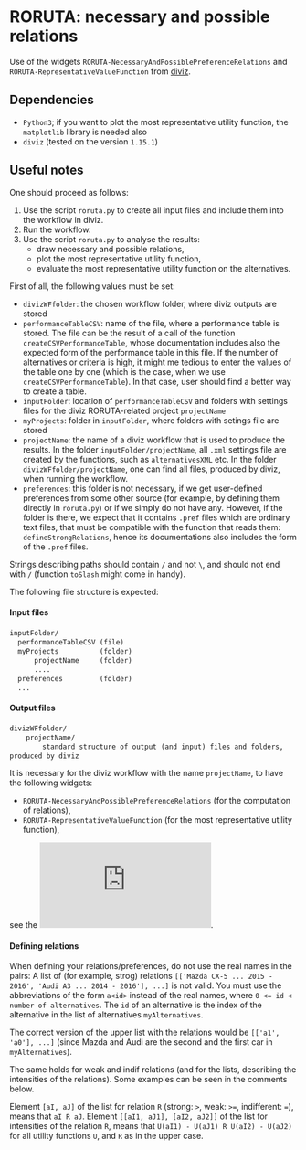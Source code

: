 # RORUTA: necessary and possible relations

Use of the widgets `RORUTA-NecessaryAndPossiblePreferenceRelations` and `RORUTA-RepresentativeValueFunction` from [diviz](http://www.decision-deck.org/diviz/download.html).

## Dependencies

- `Python3`; if you want to plot the most representative utility function, the `matplotlib` library is needed also
- `diviz` (tested on the version `1.15.1`)

## Useful notes

One should proceed as follows:
 
1. Use the script `roruta.py` to create all input files and include them into the workflow in diviz.
2. Run the workflow.
3. Use the script `roruta.py` to analyse the results:
    - draw necessary and possible relations,
    - plot the most representative utility function,
    - evaluate the most representative utility function on the alternatives.

First of all, the following values must be set:

- `divizWFfolder`: the chosen workflow folder, where diviz outputs are stored
- `performanceTableCSV`: name of the file, where a performance table is stored.
        The file can be the result of a call of the function `createCSVPerformanceTable`,
        whose documentation includes also the expected form of the performance table in
        this file.
        If the number of alternatives or criteria is high, it might me tedious to enter the values
        of the table one by one (which is the case, when we use `createCSVPerformanceTable`).
        In that case, user should find a better way to create a table.
- `inputFolder`: location of `performanceTableCSV` and folders with settings files for the diviz RORUTA-related project `projectName`
- `myProjects`: folder in `inputFolder`, where folders with setings file are stored
- `projectName`: the name of a diviz workflow that is used to produce the results.
        In the folder `inputFolder/projectName`, all `.xml` settings file are created
        by the functions, such as `alternativesXML` etc. In the folder `divizWFfolder/projectName`, one can find all files, produced by diviz,
        when running the workflow.
- `preferences`: this folder is not necessary, if we get user-defined preferences
        from some other source (for example, by defining them directly in `roruta.py`)
        or if we simply do not have any.
        However, if the folder is there, we expect that it contains `.pref` files
        which are ordinary text files, that must be compatible with the function that reads them:
        `defineStrongRelations`, hence its documentations also includes the form of the `.pref` files.

Strings describing paths should contain `/` and not `\`, and should not end with `/` (function `toSlash` might come in handy).


The following file structure is expected:

#### Input files
  ````
inputFolder/
    performanceTableCSV (file)
    myProjects          (folder)
        projectName     (folder)
        ....
    preferences         (folder)
    ...
````
#### Output files
````
divizWFfolder/
    projectName/
        standard structure of output (and input) files and folders, produced by diviz
````
It is necessary for the diviz workflow with the name `projectName`, to have the following widgets:

- `RORUTA-NecessaryAndPossiblePreferenceRelations` (for the computation of relations),
- `RORUTA-RepresentativeValueFunction` (for the most representative utility function),

see the ![workflow structure](https://github.com/Petkomat/RORUTA-necessary-and-possible-relations/blob/master/workflow.pdf "Diviz workflow").


#### Defining relations

When defining your relations/preferences, do not use the real names in the pairs:
A list of (for example, strog) relations
     `[['Mazda CX-5 ... 2015 - 2016', 'Audi A3 ... 2014 - 2016'], ...]`
is not valid. You must use the abbreviations of the form `a<id>` instead of the real names,
where `0 <= id < number of alternatives`. The `id` of an alternative is the index of the alternative
in the list of alternatives `myAlternatives`.

The correct version of the upper list with the relations
would be  `[['a1', 'a0'], ...]` (since Mazda and Audi are the second and the first car in `myAlternatives`).


The same holds for weak and indif relations (and for the lists, describing the intensities
of the relations). Some examples can be seen in the comments below.

Element `[aI, aJ]` of the list for relation `R` (strong: `>`, weak: `>=`, indifferent: `=`), means that
`aI R aJ`.
Element `[[aI1, aJ1], [aI2, aJ2]]` of the list for intensities of the relation `R`, means that
`U(aI1) - U(aJ1) R U(aI2) - U(aJ2)` for all utility functions `U`, and `R` as in the upper case.
